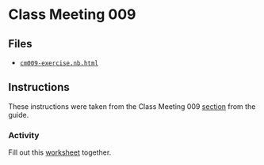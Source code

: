 # Class Meeting 009
## Files
* [`cm009-exercise.nb.html`](https://dy-lin.github.io/STAT545-participation/cm009/cm009-exercise.nb.html)

## Instructions
These instructions were taken from the Class Meeting 009 [section](https://stat545guidebook.netlify.com/tidy-data-and-pivoting.html) from the guide.

### Activity
Fill out this [worksheet](https://raw.githubusercontent.com/STAT545-UBC/Classroom/master/tutorials/cm009-exercise.Rmd) together.
